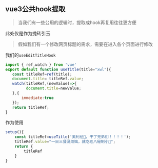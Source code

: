 ## vue3公共hook提取

> 当我们有一些公用的逻辑时，提取成hook再复用往往更方便

此处仅是作为抛砖引玉

> 假如我们有一个修改网页标题的需求，需要在进入各个页面进行修改

我们的`useEditTitleHook`

```js
import { ref,watch } from 'vue'
export default function useTitle(title="xwl"){
   const titleRef=ref(title);
   document.title= titleRef.value;
   watch(titleRef,(newValue)=>{
         document.title=newValue;
   },{
       immediate:true
   });
   return titleRef;
} 
```

作为使用

```js
setup(){
    const titleRef=useTitle('奥利给🍔，干了兄弟们！！！！');
    titleRef.value="一日三餐没烦恼，就吃老八秘制小🍔";
    return {
        titleRef
    }
} 
```